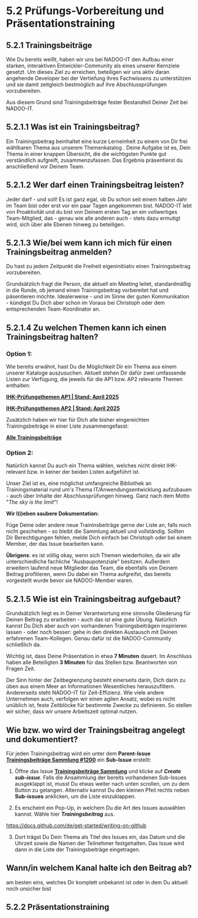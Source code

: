 # 5.2 Prüfungs-Vorbereitung und Präsentationstraining

## 5.2.1 Trainingsbeiträge

Wie Du bereits weißt, haben wir uns bei NADOO-IT den Aufbau einer starken, interaktiven Entwickler-Community als eines unserer Kernziele gesetzt. Um dieses Ziel zu erreichen, beteiligen wir uns aktiv daran angehende Developer bei der Vertiefung ihres Fachwissens zu unterstützen und sie damit zeitgleich bestmöglich auf ihre Abschlussprüfungen vorzubereiten.

Aus diesem Grund sind Trainingsbeiträge fester Bestandteil Deiner Zeit bei NADOO-IT.

## 5.2.1.1 Was ist ein Trainingsbeitrag?

Ein Trainingsbeitrag beinhaltet eine kurze Lerneinheit zu einem von Dir frei wählbaren Thema aus unserem Themenkatalog <!--hier Verlinkung zum Unterpunkt Woher das Thema?-->. Deine Aufgabe ist es, Dein Thema in einer knappen Übersicht, die die wichtigsten Punkte gut verständlich aufgreift, zusammenzufassen. Das Ergebnis präsentierst du anschließend vor Deinem Team.

## 5.2.1.2 Wer darf einen Trainingsbeitrag leisten?

Jeder darf - und soll! Es ist ganz egal, ob Du schon seit einem halben Jahr im Team bist oder erst vor ein paar Tagen angekommen bist. NADOO-IT lebt von Proaktivität und du bist von Deinem ersten Tag an ein vollwertiges Team-Mitglied, das - genau wie alle anderen auch - stets dazu ermutigt wird, sich über alle Ebenen hinweg zu beteiligen.

## 5.2.1.3 Wie/bei wem kann ich mich für einen Trainingsbeitrag anmelden?

Du hast zu jedem Zeitpunkt die Freiheit eigeninitiiativ einen Trainingsbeitrag vorzubereiten.

Grundsätzlich fragt die Person, die aktuell ein Meeting leitet, standardmäßig in die Runde, ob jemand einen Trainingsbeitrag vorbereitet hat und päsentieren möchte. Idealerweise - und im Sinne der guten Kommunikation - kündigst Du Dich aber schon im Voraus bei Christoph oder dem entsprechenden Team-Koordinator an.

## 5.2.1.4 Zu welchen Themen kann ich einen Trainingsbeitrag halten?

### Option 1:

Wie bereits erwähnt, hast Du die Möglichkeit Dir ein Thema aus einem unserer Kataloge auszusuchen. Aktuell stehen Dir dafür zwei umfassende Listen zur Verfügung, die jeweils für die AP1 bzw. AP2 relevante Themen enthalten:

[**IHK-Prüfungsthemen AP1 | Stand: April 2025**](https://github.com/NADOOIT/NADOO-Launchpad/issues/643)

[**IHK-Prüfungsthemen AP2 | Stand: April 2025**](https://github.com/NADOOIT/NADOO-Launchpad/issues/1185)

Zusätzlich haben wir hier für Dich alle bisher eingereichten Trainingsbeiträge in einer Liste zusammengefasst:

[**Alle Trainingsbeiträge**](https://github.com/NADOOIT/NADOO-Launchpad/issues/1200)

### Option 2:

Natürlich kannst Du auch ein Thema wählen, welches nicht direkt IHK-relevant bzw. in keiner der beiden Listen aufgeführt ist.

Unser Ziel ist es, eine möglichst umfangreiche Bibliothek an Trainingsmaterial rund um's Thema IT/Anwendungsentwicklung aufzubauen - auch über Inhalte der Abschlussprüfungen hinweg. Ganz nach dem Motto "_The sky is the limit_"!

**Wir l(i)eben saubere Dokumentation:**

Füge Deine oder andere neue Traininsbeiträge gerne der Liste an, falls noch nicht geschehen - so bleibt die Sammlung aktuell und vollständig. Sollten Dir Berechtigungen fehlen, melde Dich einfach bei Christoph oder bei einem Member, der das Issue bearbeiten kann.

**Übrigens**: es ist völlig okay, wenn sich Themen wiederholen, da wir alle unterschiedliche fachliche "Ausbaupotenziale" besitzen. Außerdem erweitern laufend neue Mitglieder das Team, die ebenfalls von Deinem Beitrag profitieren, wenn Du dabei ein Thema aufgreifst, das bereits vorgestellt wurde bevor sie NADOO-Member waren.

## 5.2.1.5 Wie ist ein Trainingsbeitrag aufgebaut?

Grundsätzlich liegt es in Deiner Verantwortung eine sinnvolle Gliederung für Deinen Beitrag zu erarbeiten - auch das ist eine gute Übung. Natürlich kannst Du Dich aber auch von vorhandenen Trainingsbeiträgen inspirieren lassen - oder noch besser: gehe in den direkten Austausch mit Deinen erfahrenen Team-Kollegen. Genau dafür ist die NADOO-Community schließlich da.

Wichtig ist, dass Deine Präsentation in etwa **7 Minuten** dauert.
Im Anschluss haben alle Beteiligten **3 Minuten** für das Stellen bzw. Beantworten von Fragen Zeit.

Der Sinn hinter der Zeitbegrenzung besteht einerseits darin, Dich darin zu üben aus einem Meer an Informationen Wesentliches herauszufiltern. Andererseits steht NADOO-IT für Zeit-Effizienz. Wie viele andere Unternehmen auch, verfolgen wir einen agilen Ansatz, wobei es nicht unüblich ist, feste Zeitblöcke für bestimmte Zwecke zu definieren. So stellen wir sicher, dass wir unsere Arbeitszeit optimal nutzen.

## Wie bzw. wo wird der Trainingsbeitrag angelegt und dokumentiert?

Für jeden Trainingsbeitrag wird ein unter dem **Parent-Issue** [**Trainingsbeiträge Sammlung
#1200**](https://github.com/NADOOIT/NADOO-Launchpad/issues/1200) ein **Sub-Issue** erstellt:

1. Öffne das Issue [**Trainingsbeiträge Sammlung**](https://github.com/NADOOIT/NADOO-Launchpad/issues/1200) und klicke auf **_Create sub-issue_**. Falls die Ansammlung der bereits vorhandenen Sub-Issues ausgeklappt ist, musst Du etwas weiter nach unten scrollen, um zu dem Button zu gelangen. Alternativ kannst Du den kleinen Pfeil rechts neben **Sub-issues** anklicken, um die Liste einzuklappen.

<!--hier Screenshots T"B Vorlage 0" und "Sub issue ein/ausklappen" einfügen-->

2. Es erscheint ein Pop-Up, in welchem Du die Art des Issues auswählen kannst. Wähle hier **_Trainingsbeitrag_** aus.

<!--hier Screenshot "TB Vorlage 1" einfügen-->
<!--hex code: fffc41-->

https://docs.github.com/de/get-started/writing-on-github

3. Dort trägst Du Dein Thema als Titel des Issues ein, das Datum und die Uhrzeit sowie die Namen der Teilnehmer festgehalten. Das Issue wird dann in die Liste der Trainingsbeiträge eingetragen.

## Wann/in welchem Kanal halte ich den Beitrag ab?

am besten eins, welches Dir komplett unbekannt ist oder in dem Du aktuell noch unsicher bist

## 5.2.2 Präsentationstraining

<!-- NOTES/MÖGLICHE KERNPUNKTE:

- Meetings leiten
- Team-Koordinierung
- Präsentations-Vorbereitung / Templates
- Zeiteinteilung

Ein wesentlicher Bestandteil unserer Vision bei NADOO-IT besteht darin angehende Entwickler bestmöglich auf ihre Abschlussprüfungen vorzubereiten und persönliches Wachstum in den Bereichen Fachwissen, zu fördern
-->
